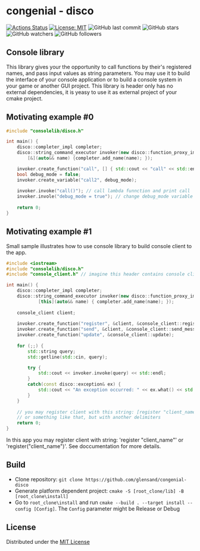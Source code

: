 # congenial - disco
[![Actions Status](https://github.com/glensand/congenial-disco/workflows/BuildAndTest/badge.svg)](https://github.com/glensand/congenial-disco/actions)
[![License: MIT](https://img.shields.io/badge/License-MIT-yellow.svg)](https://opensource.org/licenses/MIT)
![GitHub last commit](https://img.shields.io/github/last-commit/glensand/congenial-disco?color=red&style=plastic)
![GitHub stars](https://img.shields.io/github/stars/glensand/congenial-disco?style=social)
![GitHub watchers](https://img.shields.io/github/watchers/glensand/congenial-disco?style=social)
![GitHub followers](https://img.shields.io/github/followers/glensand?style=social)

## Console library
This library gives your the opportunity to call functions by their's registered names, and pass input values as string parameters. You may use it to build the interface of your console application or to build a console system in your game or another GUI project. This library is header only has no external dependencies, it is yeasy to use it as external project of your cmake project.

## Motivating example #0
```c++
#include "consolelib/disco.h"

int main() {
    disco::completer_impl completer;
    disco::string_command_executor invoker(new disco::function_proxy_impl, new disco::variable_proxy_impl,
        [&](auto&& name) {completer.add_name(name); });

    invoker.create_function("call", [] { std::cout << "call" << std::endl; });
    bool debug_mode = false;
    invoker.create_variable("call2", debug_mode);
    
    invoker.invoke("call()"); // call lambda funnction and print call
    invoker.invole("debug_mode = true"); // change debug_mode variable and possible enables application's debug mode
    
    return 0;
}
```

## Motivating example #1
Small sample illustrates how to use console library to build console client to the app.
```c++
#include <iostream>
#include "consolelib/disco.h"
#include "console_client.h" // imagine this header contains console client of the application

int main() {
    disco::completer_impl completer;
    disco::string_command_executor invoker(new disco::function_proxy_impl, new disco::variable_proxy_impl,
            [this](auto&& name) { completer.add_name(name); });
            
    console_client client;
    
    invoker.create_function("register", &client, &console_client::register_client);
    invoker.create_function("send", &client, &console_client::send_message);
    invoker.create_function("update", &console_client::update);
    
    for (;;) {
        std::string query;
        std::getline(std::cin, query);

        try {
            std::cout << invoker.invoke(query) << std::endl;
        }
        catch(const disco::exception& ex) {
            std::cout << "An exception occurred: " << ex.what() << std::endl;
        }
    }
    
    // you may register client with this string: [register "client_name"] or register("client_name")
    // or something like that, but with another delimiters
    return 0;
}
```
In this app you may register client with string: 'register "client_name"' or 'register("client_name")'.
See doccumentation for more details.

## Build
- Clone repository: ``git clone https://github.com/glensand/congenial-disco``
- Generate platform dependent project: ``cmake -S [root_clone/lib] -B [root_clone\install]``
- Go to ``root_clone\install`` and run ``cmake --build . --target install --config [Config]``. The ``Config`` parameter might be Release or Debug

## License
Distributed under the [MIT License](https://github.com/glensand/congenial-disco/blob/main/LICENSE)

